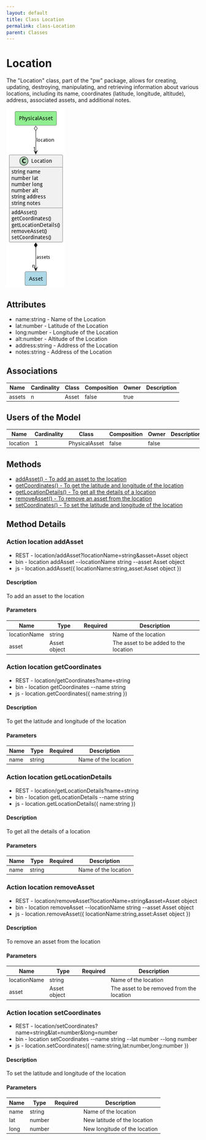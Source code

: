 ```yaml
---
layout: default
title: Class Location
permalink: class-Location
parent: Classes
---
```


# Location

The &#34;Location&#34; class, part of the &#34;pw&#34; package, allows for creating, updating, destroying, manipulating, and retrieving information about various locations, including its name, coordinates (latitude, longitude, altitude), address, associated assets, and additional notes.

![Logical Diagram](./logical.png)

## Attributes

* name:string - Name of the Location
* lat:number - Latitude of the Location
* long:number - Longitude of the Location
* alt:number - Altitude of the Location
* address:string - Address of the Location
* notes:string - Address of the Location


## Associations

| Name | Cardinality | Class | Composition | Owner | Description |
| --- | --- | --- | --- | --- | --- |
| assets | n | Asset | false | true |  |



## Users of the Model

| Name | Cardinality | Class | Composition | Owner | Description |
| --- | --- | --- | --- | --- | --- |
| location | 1 | PhysicalAsset | false | false |  |





## Methods
* [addAsset() - To add an asset to the location](#action-addAsset)
* [getCoordinates() - To get the latitude and longitude of the location](#action-getCoordinates)
* [getLocationDetails() - To get all the details of a location](#action-getLocationDetails)
* [removeAsset() - To remove an asset from the location](#action-removeAsset)
* [setCoordinates() - To set the latitude and longitude of the location](#action-setCoordinates)


<h2>Method Details</h2>
    
### Action location addAsset



* REST - location/addAsset?locationName=string&amp;asset=Asset object
* bin - location addAsset --locationName string --asset Asset object
* js - location.addAsset({ locationName:string,asset:Asset object })

#### Description
To add an asset to the location

#### Parameters

| Name | Type | Required | Description |
|---|---|---|---|
| locationName | string | | Name of the location |
| asset | Asset object | | The asset to be added to the location |




### Action location getCoordinates



* REST - location/getCoordinates?name=string
* bin - location getCoordinates --name string
* js - location.getCoordinates({ name:string })

#### Description
To get the latitude and longitude of the location

#### Parameters

| Name | Type | Required | Description |
|---|---|---|---|
| name | string | | Name of the location |




### Action location getLocationDetails



* REST - location/getLocationDetails?name=string
* bin - location getLocationDetails --name string
* js - location.getLocationDetails({ name:string })

#### Description
To get all the details of a location

#### Parameters

| Name | Type | Required | Description |
|---|---|---|---|
| name | string | | Name of the location |




### Action location removeAsset



* REST - location/removeAsset?locationName=string&amp;asset=Asset object
* bin - location removeAsset --locationName string --asset Asset object
* js - location.removeAsset({ locationName:string,asset:Asset object })

#### Description
To remove an asset from the location

#### Parameters

| Name | Type | Required | Description |
|---|---|---|---|
| locationName | string | | Name of the location |
| asset | Asset object | | The asset to be removed from the location |




### Action location setCoordinates



* REST - location/setCoordinates?name=string&amp;lat=number&amp;long=number
* bin - location setCoordinates --name string --lat number --long number
* js - location.setCoordinates({ name:string,lat:number,long:number })

#### Description
To set the latitude and longitude of the location

#### Parameters

| Name | Type | Required | Description |
|---|---|---|---|
| name | string | | Name of the location |
| lat | number | | New latitude of the location |
| long | number | | New longitude of the location |





